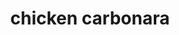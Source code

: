 ---
id: 593044f844e3ce00113dfb50
servings: 6 servings
notes:
directions: 'heat the oil in a heavy large frying pan over medium heat
add the pancetta and garlic and saute until it is brown and crisp (about 8 minutes)
cool slightly.

in a large bowl
 whisk together the cream
 cheese
 yolks
 basil
 and parsley to blend.

meanwhile
 bring a large pot of salted water to a boil over high heat
add the spaghetti and cook (about 10 minutes) until it is just tender but still firm to the bite
 stirring occasionally
drain

add the chicken to the pan with the pancetta and stir to combine
add the spaghetti and the cream mixture and toss over medium-low heat until the chicken is heated through and the sauce coats the spaghetti thickly (about 4 minutes
 do not boil or you might end up scrambling the eggs)
season the pasta
 to taste
 with pepper and salt if needed (the pancetta will likely add all the salt you need)
transfer the pasta to a large wide serving bowl
sprinkle the walnuts and lemon zest over
 and serve'
ingredients: '2 teaspoons olive oil
4 ounces thinly sliced pancetta
 chopped
2 teaspoons minced garlic
2 1/2 cups whipping cream
1 cup freshly grated parmesan
8 large egg yolks
1/4 cup chopped fresh basil leaves
1/4 cup chopped fresh italian parsley leaves
salt
1 pound spaghetti
4 cups coarsely shredded chicken (from 1 roasted chicken)
freshly ground black pepper
1/2 cup chopped walnuts
 toasted
1 tablespoon finely grated lemon peel'
rating: 5
ease: easy
category: main course
href: 'https://www.foodnetwork.com/recipes/giada-de-laurentiis/chicken-carbonara-recipe.html?soc=socialfnvideo_20160415_60521346&adbid=10153466228201727&adbpl=fb&adbpr=20534666726'
totalTime: 40 min
cookTime: 20 min
prepTime: 20 min
title: chicken carbonara

path: /chicken-carbonara
---